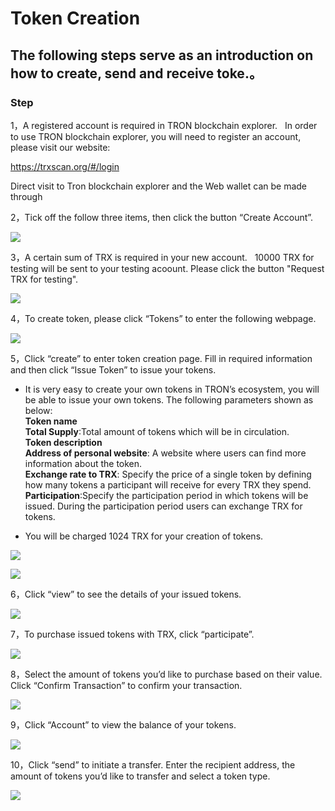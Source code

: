 # Token Creation

## The following steps serve as an introduction on how to create, send and receive toke.。

### Step

1，A registered account is required in TRON blockchain explorer.   In order to use TRON blockchain explorer, you will need to register an account, please visit our website:    

   https://trxscan.org/#/login  

   Direct visit to Tron blockchain explorer and the Web wallet can be made through

2，Tick off the follow three items, then click the button “Create Account”. 

![](https://raw.githubusercontent.com/ybhgenius/Documentation/master/images/running_a_delegate/create_account.png)

3，A certain sum of TRX is required in your new account.   10000 TRX for testing will be sent to your testing acoount. Please click the button "Request TRX for testing".  

![](https://raw.githubusercontent.com/ybhgenius/Documentation/master/images/running_a_delegate/request_for_testing.png)    

4，To create token, please click “Tokens” to enter the following webpage.

![](https://raw.githubusercontent.com/ybhgenius/Documentation/master/images/running_a_delegate/Tokens.png)

5，Click “create” to enter token creation page. Fill in required information and then click “Issue Token” to issue your tokens.

   +  It is very easy to create your own tokens in TRON’s ecosystem, you will be able to issue your own tokens. The following parameters shown as below:  
   **Token name**  
   **Total Supply**:Total amount of tokens which will be in circulation.  
   **Token description**  
   **Address of personal website**: A website where users can find more information about the token.  
   **Exchange rate to TRX**: Specify the price of a single token by defining how many tokens a participant will receive for every TRX they spend.  
   **Participation**:Specify the participation period in which tokens will be issued. During the participation period users can exchange TRX for tokens.
   
   + You will be charged 1024 TRX for your creation of tokens.

![](https://raw.githubusercontent.com/ybhgenius/Documentation/master/images/running_a_delegate/Create1.png)

![](https://raw.githubusercontent.com/ybhgenius/Documentation/master/images/running_a_delegate/Create2.png)

6，Click “view” to see the details of your issued tokens.

![](https://raw.githubusercontent.com/ybhgenius/Documentation/master/images/running_a_delegate/view.png)

7，To purchase issued tokens with TRX, click “participate”.

![](https://raw.githubusercontent.com/ybhgenius/Documentation/master/images/running_a_delegate/participate1.png)

8，Select the amount of tokens you’d like to purchase based on their value. Click “Confirm Transaction” to confirm your transaction.

![](https://raw.githubusercontent.com/ybhgenius/Documentation/master/images/running_a_delegate/participate.png)

9，Click “Account” to view the balance of your tokens.

![](https://raw.githubusercontent.com/ybhgenius/Documentation/master/images/running_a_delegate/Tokens%20Balance.png)

10，Click “send” to initiate a transfer. Enter the recipient address, the amount of tokens you’d like to transfer and select a token type.

![](https://raw.githubusercontent.com/ybhgenius/Documentation/master/images/running_a_delegate/send.png)


